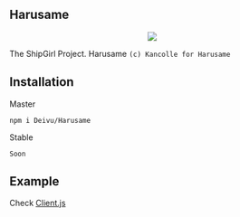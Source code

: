 ## Harusame
<p align="center">
  <img src="https://vignette.wikia.nocookie.net/kancolle/images/3/3f/Harusame_Valentine_Full.png">
</p>

The ShipGirl Project. Harusame `(c) Kancolle for Harusame`

## Installation
Master
```
npm i Deivu/Harusame
```
Stable
```
Soon
```

## Example
Check [Client.js](https://github.com/Deivu/Harusame/blob/master/tests/Client.js)
